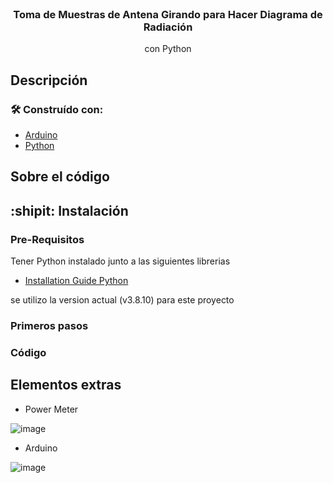 <br />
<div align="center">

  <h3 align="center">Toma de Muestras de Antena Girando para Hacer Diagrama de Radiación</h3>

  <p align="center">
    con Python
  </p>
</div>

## Descripción


### 🛠 Construído con:

* [Arduino](https://arduino.cl)
* [Python](https://www.python.org)

## Sobre el código


## :shipit: Instalación


### Pre-Requisitos

Tener Python instalado junto a las siguientes librerias
* [Installation Guide Python](https://www.python.org/downloads/)

se utilizo la version actual (v3.8.10) para este proyecto

### Primeros pasos

### Código

## Elementos extras

* Power Meter

![image](https://user-images.githubusercontent.com/90724923/180317810-1f942937-644c-408d-a36d-47d258273130.png)

* Arduino

![image](https://user-images.githubusercontent.com/90724923/181277746-ffa97a9c-0b40-44a6-a352-9bde4f12fa30.png)

